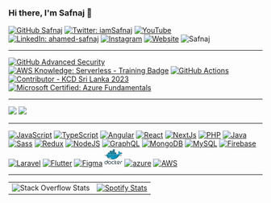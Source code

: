 ### Hi there, I'm Safnaj 👋

[![GitHub Safnaj](https://img.shields.io/github/followers/Safnaj?label=follow&style=social)](https://github.com/Safnaj)
[![Twitter: iamSafnaj](https://img.shields.io/twitter/follow/iamSafnaj?style=social)](https://twitter.com/iamSafnaj)
[![YouTube](https://img.shields.io/youtube/channel/subscribers/UC3dG272zeDqzbqK6a3Y7SLA?label=YouTube&style=social)]([https://github.com/Safnaj](https://www.youtube.com/channel/UC3dG272zeDqzbqK6a3Y7SLA))
[![LinkedIn: ahamed-safnaj](https://img.shields.io/badge/-AhamedSafnaj-blue?style=flat-square&logo=Linkedin&logoColor=white&link=https://www.linkedin.com/in/ahamed-safnaj/)](https://www.linkedin.com/in/ahamed-safnaj/)
[![Instagram](https://img.shields.io/badge/Instagram-222222?&color=red&style=flat-square&logo=instagram&logoColor=white&link=https://www.instagram.com/iam_safnaj)](https://www.instagram.com/iam_safnaj)
[![Website](https://img.shields.io/badge/WebSite-222222?&color=blue&style=flat-square&logo=google-chrome&logoColor=white&link=https://ahamedsafnaj.com)](https://ahamedsafnaj.com)
<img src="https://komarev.com/ghpvc/?username=Safnaj&label=Profile%20views&color=blue&style=flat-square" alt="Safnaj" />

---
<!--START_SECTION:badges-->
<a href="https://www.credly.com/badges/e5c12cd2-8d6e-4fa9-9279-fc9e7fa6cde0" title="GitHub Advanced Security"><img src="https://images.credly.com/size/80x80/images/c9ed294b-f8ac-48fa-a8c3-96dab1f110f2/image.png" alt="GitHub Advanced Security" width="80" height="80"></a>
<a href="https://www.credly.com/badges/21d3335b-ae48-442e-b234-912f2b48ebf6" title="AWS Knowledge: Serverless - Training Badge"><img src="https://images.credly.com/size/80x80/images/0c20a5b7-b4e9-4c2f-8b68-342e00a85e05/blob" alt="AWS Knowledge: Serverless - Training Badge" width="80" height="80"></a>
<a href="https://www.credly.com/badges/14a47b5e-e52f-4f7d-8ad4-a11dc1c3b349" title="GitHub Actions"><img src="https://images.credly.com/size/80x80/images/89efc3e7-842b-4790-b09b-9ea5efc71ec3/image.png" alt="GitHub Actions" width="80" height="80"></a>
<a href="https://www.credly.com/badges/58deb4de-38ef-4edd-ae61-e22acb550f97" title="Contributor - KCD Sri Lanka 2023"><img src="https://images.credly.com/size/80x80/images/c3afdbc5-e68b-4e65-a41a-cd784306dac0/image.png" alt="Contributor - KCD Sri Lanka 2023" width="80" height="80"></a>
<a href="https://www.credly.com/badges/4b96a332-4cf3-4c27-8547-4fba02dd0835" title="Microsoft Certified: Azure Fundamentals"><img src="https://images.credly.com/size/80x80/images/be8fcaeb-c769-4858-b567-ffaaa73ce8cf/image.png" alt="Microsoft Certified: Azure Fundamentals" width="80" height="80"></a>
<!--END_SECTION:badges-->

---
<p float="left">
<img height="180em" src="https://github-readme-stats.vercel.app/api?username=Safnaj&show_icons=true&hide_border=true&include_all_commits=true" /> 
<img height="180em" src="https://github-readme-stats.vercel.app/api/top-langs/?username=Safnaj&show_icons=true&hide_border=false&layout=compact&langs_count=8"/>
</p>

---

<p align="left">
<a href="https://developer.mozilla.org/en-US/docs/Web/JavaScript" target="_blank" rel="noreferrer"><img src="https://raw.githubusercontent.com/danielcranney/readme-generator/main/public/icons/skills/javascript-colored.svg" width="36" height="36" alt="JavaScript" /></a>
<a href="https://www.typescriptlang.org/" target="_blank" rel="noreferrer"><img src="https://raw.githubusercontent.com/danielcranney/readme-generator/main/public/icons/skills/typescript-colored.svg" width="36" height="36" alt="TypeScript" /></a>
<a href="https://angular.io/" target="_blank" rel="noreferrer"><img src="https://raw.githubusercontent.com/danielcranney/readme-generator/main/public/icons/skills/angularjs-colored.svg" width="36" height="36" alt="Angular" /></a>
<a href="https://reactjs.org/" target="_blank" rel="noreferrer"><img src="https://raw.githubusercontent.com/danielcranney/readme-generator/main/public/icons/skills/react-colored.svg" width="36" height="36" alt="React" /></a>
<a href="https://nextjs.org/docs" target="_blank" rel="noreferrer"><img src="https://raw.githubusercontent.com/danielcranney/readme-generator/main/public/icons/skills/nextjs-colored.svg" width="36" height="36" alt="NextJs" /></a>
<a href="https://www.php.net/" target="_blank" rel="noreferrer"><img src="https://raw.githubusercontent.com/danielcranney/readme-generator/main/public/icons/skills/php-colored.svg" width="36" height="36" alt="PHP" /></a>
<a href="https://www.oracle.com/java/" target="_blank" rel="noreferrer"><img src="https://raw.githubusercontent.com/danielcranney/readme-generator/main/public/icons/skills/java-colored.svg" width="36" height="36" alt="Java" /></a>
<a href="https://sass-lang.com/" target="_blank" rel="noreferrer"><img src="https://raw.githubusercontent.com/danielcranney/readme-generator/main/public/icons/skills/sass-colored.svg" width="36" height="36" alt="Sass" /></a>
<a href="https://redux.js.org/" target="_blank" rel="noreferrer"><img src="https://raw.githubusercontent.com/danielcranney/readme-generator/main/public/icons/skills/redux-colored.svg" width="36" height="36" alt="Redux" /></a>
<a href="https://nodejs.org/en/" target="_blank" rel="noreferrer"><img src="https://raw.githubusercontent.com/danielcranney/readme-generator/main/public/icons/skills/nodejs-colored.svg" width="36" height="36" alt="NodeJS" /></a>
<a href="https://graphql.org/" target="_blank" rel="noreferrer"><img src="https://raw.githubusercontent.com/danielcranney/readme-generator/main/public/icons/skills/graphql-colored.svg" width="36" height="36" alt="GraphQL" /></a>
<a href="https://www.mongodb.com/" target="_blank" rel="noreferrer"><img src="https://raw.githubusercontent.com/danielcranney/readme-generator/main/public/icons/skills/mongodb-colored.svg" width="36" height="36" alt="MongoDB" /></a>
<a href="https://www.mysql.com/" target="_blank" rel="noreferrer"><img src="https://raw.githubusercontent.com/danielcranney/readme-generator/main/public/icons/skills/mysql-colored.svg" width="36" height="36" alt="MySQL" /></a>
<a href="https://firebase.google.com/" target="_blank" rel="noreferrer"><img src="https://raw.githubusercontent.com/danielcranney/readme-generator/main/public/icons/skills/firebase-colored.svg" width="36" height="36" alt="Firebase" /></a>
<a href="https://laravel.com/" target="_blank" rel="noreferrer"><img src="https://raw.githubusercontent.com/danielcranney/readme-generator/main/public/icons/skills/laravel-colored.svg" width="36" height="36" alt="Laravel" /></a>
<a href="https://flutter.dev/" target="_blank" rel="noreferrer"><img src="https://raw.githubusercontent.com/danielcranney/readme-generator/main/public/icons/skills/flutter-colored.svg" width="36" height="36" alt="Flutter" /></a>
<a href="https://www.figma.com/" target="_blank" rel="noreferrer"><img src="https://raw.githubusercontent.com/danielcranney/readme-generator/main/public/icons/skills/figma-colored.svg" width="36" height="36" alt="Figma" /></a>
<a href="https://www.docker.com/" target="_blank" rel="noreferrer"> <img src="https://raw.githubusercontent.com/devicons/devicon/master/icons/docker/docker-original-wordmark.svg" alt="docker" width="36" height="36"/></a>
<a href="https://azure.microsoft.com/en-in/" target="_blank" rel="noreferrer"> <img src="https://www.vectorlogo.zone/logos/microsoft_azure/microsoft_azure-icon.svg" alt="azure" width="36" height="36"/></a>
<a href="https://aws.amazon.com/" target="_blank" rel="noreferrer"> <img src="https://cdn.jsdelivr.net/gh/devicons/devicon@latest/icons/amazonwebservices/amazonwebservices-original-wordmark.svg" alt="AWS" width="36" height="36"/></a>
</p>
          
---

<!-- [![Omid Nikrah StackOverflow](https://github-readme-stackoverflow.vercel.app/?userID=9752928&layout=compact)](https://stackoverflow.com/users/9752928/ahamed-safnaj) -->
<!-- [![user:9752928's SO profile](https://stackoverflow-readme-profile.johannchopin.fr/profile/9752928?theme=default&website=true&location=true)](https://github.com/johannchopin/stackoverflow-readme-profile) -->

<table>
  <tr>
    <td>
        <img src="https://github-stackoverflow-readme.vercel.app/?userId=9752928" alt="Stack Overflow Stats" />
    </td>
    <td>
        <a href="https://github.com/kittinan/spotify-github-profile">
            <img src="https://spotify-github-profile.kittinanx.com/api/view?uid=313xsfsepi6zm2a5o6lvr3polfmy&cover_image=false&theme=default&show_offline=false&background_color=121212&interchange=false&bar_color_cover=false" alt="Spotify Stats" />
        </a>
    </td>
  </tr>
</table>
